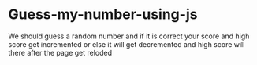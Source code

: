 # Guess-my-number-using-js
We should guess a random number and if it is correct your score and high score  get incremented or else it will get decremented and high score  will there after the page get reloded
